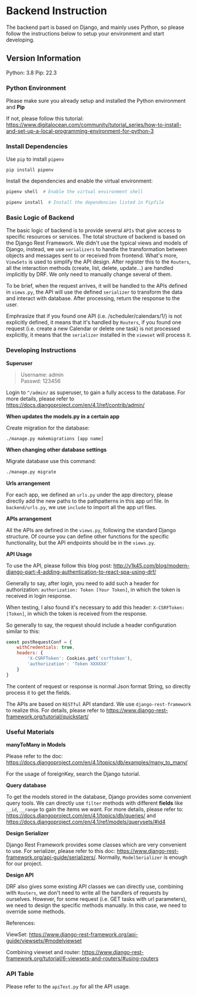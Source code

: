 # Backend Instruction

The backend part is based on Django, and mainly uses Python, so please follow the instructions below to setup your environment and start developing.

## Version Information

Python: 3.8
Pip: 22.3


### Python Environment

Please make sure you already setup and installed the Python environment and **Pip**

If not, please follow this tutorial: https://www.digitalocean.com/community/tutorial_series/how-to-install-and-set-up-a-local-programming-environment-for-python-3

### Install Dependencies

Use `pip` to install `pipenv`
```
pip install pipenv
```

Install the dependencies and enable the virtual environment:

```bash
pipenv shell  # Enable the virtual environment shell

pipenv install  # Install the dependencies listed in Pipfile
```

### Basic Logic of Backend

The basic logic of backend is to provide several `APIs` that give access to specific resources or services. The total structure of backend is based on the Django Rest Framework. We didn't use the typical views and models of Django, instead, we use `serializers` to handle the transformation between objects and messages sent to or received from frontend. What's more, `ViewSets` is used to simplify the API design. After register this to the `Routers`, all the interaction methods (create, list, delete, update...) are handled implicitly by DRF. We only need to manually change several of them.

To be brief, when the request arrives, it will be handled to the APIs defined in `views.py`, the API will use the defined `serializer` to transform the data and interact with database. After processing, return the response to the user.

Emphrasize that if you found one API (i.e. /scheduler/calendars/1/) is not explicitly defined, it means that it's handled by `Routers`, if you found one request (i.e. create a new Calendar or delete one task) is not processed explicitly, it means that the `serializer` installed in the `viewset` will process it. 


### Developing Instructions

**Superuser**

> Username: admin  
> Passwd: 123456  

Login to `^/admin/` as superuser, to gain a fully access to the database. For more details, please refer to https://docs.djangoproject.com/en/4.1/ref/contrib/admin/ 

**When updates the models.py in a certain app**

Create migration for the database:
```
./manage.py makemigrations [app name]
```

**When changing other database settings**

Migrate database use this command:
```bash
./manage.py migrate
```

**Urls arrangement**

For each app, we defined an `urls.py` under the app directory, please directly add the new paths to the pathpatterns in this app url file. In `backend/urls.py`, we use `include` to import all the app url files.

**APIs arrangement**

All the APIs are defined in the `views.py`, following the standard Django structure. Of course you can define other functions for the specific functionality, but the API endpoints should be in the `views.py`.

**API Usage**

To use the API, please follow this blog post:
http://v1k45.com/blog/modern-django-part-4-adding-authentication-to-react-spa-using-drf/

Generally to say, after login, you need to add such a header for authorization: `authorization: Token [Your Token]`, in which the token is received in login response. 

When testing, I also found it's necessary to add this header: `X-CSRFToken: [Token]`, in which the token is received from the response.

So generally to say, the request should include a header configuration similar to this:

```javascript
const postRequestConf = {
    withCredentials: true,
    headers: {
        'X-CSRFToken': Cookies.get('csrftoken'),
        'authorization': 'Token XXXXXX'
    }
}
```

The content of request or response is normal Json format String, so directly process it to get the fields. 

The APIs are based on `RESTful` API standard. We use `django-rest-framework` to realize this. For details, please refer to https://www.django-rest-framework.org/tutorial/quickstart/

### Useful Materials

**manyToMany in Models**

Please refer to the doc: https://docs.djangoproject.com/en/4.1/topics/db/examples/many_to_many/

For the usage of foreignKey, search the Django tutorial.

**Query database**

To get the models stored in the database, Django provides some convenient query tools. We can directly use `filter` methods with different **fields** like `__id`, `__range` to gain the items we want. For more details, please refer to: 
https://docs.djangoproject.com/en/4.1/topics/db/queries/
and
https://docs.djangoproject.com/en/4.1/ref/models/querysets/#id4

**Design Serializer**

Django Rest Framework provides some classes which are very convenient to use. For serializer, please refer to this doc: https://www.django-rest-framework.org/api-guide/serializers/. Normally,  `ModelSerializer` is enough for our project.

**Design API**

DRF also gives some existing API classes we can directly use, combining with `Routers`, we don't need to write all the handlers of requests by ourselves. However, for some request (i.e. GET tasks with url parameters), we need to design the specific methods manually. In this case, we need to override some methods. 

References:

ViewSet: https://www.django-rest-framework.org/api-guide/viewsets/#modelviewset

Combining viewset and router: https://www.django-rest-framework.org/tutorial/6-viewsets-and-routers/#using-routers



### API Table

Please refer to the `apiTest.py` for all the API usage.
